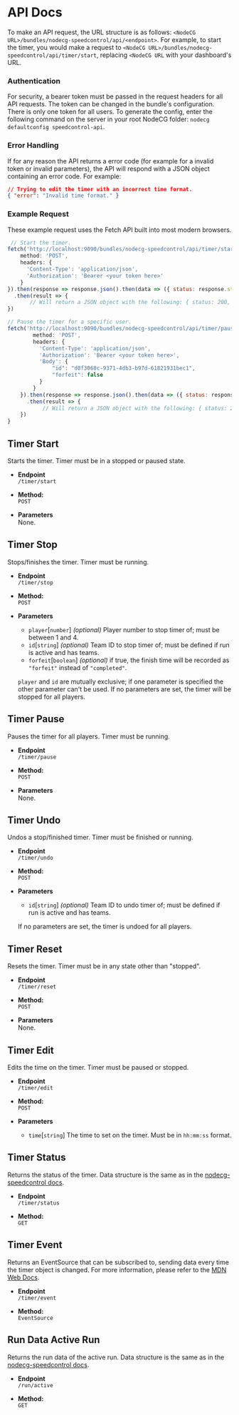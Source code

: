 # API Docs
To make an API request, the URL structure is as follows: `<NodeCG URL>/bundles/nodecg-speedcontrol/api/<endpoint>`. For example, to start the timer, you would make a request to `<NodeCG URL>/bundles/nodecg-speedcontrol/api/timer/start`, replacing `<NodeCG URL` with your dashboard's URL.

### Authentication
For security, a bearer token must be passed in the request headers for all API requests. The token can be changed in the bundle's configuration. There is only one token for all users. To generate the config, enter the following command on the server in your root NodeCG folder: `nodecg defaultconfig speedcontrol-api`.

### Error Handling
If for any reason the API returns a error code (for example for a invalid token or invalid parameters), the API will respond with a JSON object containing an error code. For example:
```json
// Trying to edit the timer with an incorrect time format.
{ "error": "Invalid time format." }
```

### Example Request
These example request uses the Fetch API built into most modern browsers.
```js
 // Start the timer.
fetch('http://localhost:9090/bundles/nodecg-speedcontrol/api/timer/start, {
    method: 'POST',
    headers: {
      'Content-Type': 'application/json',
      'Authorization': 'Bearer <your token here>'
    }
}).then(response => response.json().then(data => ({ status: response.status, data: data })))
  .then(result => {
       // Will return a JSON object with the following: { status: 200, data: {} }
})

// Pause the timer for a specific user.
fetch('http://localhost:9090/bundles/nodecg-speedcontrol/api/timer/pause, {
        method: 'POST',
        headers: {
          'Content-Type': 'application/json',
          'Authorization': 'Bearer <your token here>',
          'Body': { 
              "id": "d8f3068c-9371-4db3-b97d-61821931bec1",
              "forfeit": false
          }
        }
    }).then(response => response.json().then(data => ({ status: response.status, data: data })))
      .then(result => {
           // Will return a JSON object with the following: { status: 200, data: {} }
    })
}
```

**Timer Start**
----
Starts the timer. Timer must be in a stopped or paused state.

* **Endpoint**  
`/timer/start`

* **Method:**  
`POST`

* **Parameters**  
None.

**Timer Stop**
----
Stops/finishes the timer. Timer must be running.

* **Endpoint**  
`/timer/stop`

* **Method:**  
`POST`

* **Parameters**  
  * `player`[`number`] *(optional)* Player number to stop timer of; must be between 1 and 4.
  * `id`[`string`] *(optional)* Team ID to stop timer of; must be defined if run is active and has teams.  
  * `forfeit`[`boolean`] *(optional)* if true, the finish time will be recorded as `"forfeit"` instead of `"completed"`.
  
  `player` and `id` are mutually exclusive; if one parameter is specified the other parameter can't be used. If no parameters are set, the timer will be stopped for all players.
  
**Timer Pause**
----
Pauses the timer for all players. Timer must be running.

* **Endpoint**  
`/timer/pause`

* **Method:**  
`POST`

* **Parameters**  
None.

**Timer Undo**
----
Undos a stop/finished timer. Timer must be finished or running.

* **Endpoint**  
`/timer/undo`

* **Method:**  
`POST`

* **Parameters**  
  * `id`[`string`] *(optional)* Team ID to undo timer of; must be defined if run is active and has teams.  
  
  If no parameters are set, the timer is undoed for all players.
  
**Timer Reset**
----
Resets the timer. Timer must be in any state other than "stopped".

* **Endpoint**  
`/timer/reset`

* **Method:**  
`POST`

* **Parameters**  
None.

**Timer Edit**
----
Edits the time on the timer. Timer must be paused or stopped.

* **Endpoint**  
`/timer/edit`

* **Method:**  
`POST`

* **Parameters**  
  * `time`[`string`] The time to set on the timer. Must be in `hh:mm:ss` format. 
 
 **Timer Status**
----
Returns the status of the timer. Data structure is the same as in the [nodecg-speedcontrol docs](https://github.com/speedcontrol/nodecg-speedcontrol/blob/master/READMES/API/Replicants.md#timer).

* **Endpoint**  
`/timer/status`

* **Method:**  
`GET`
  
**Timer Event**
----
Returns an EventSource that can be subscribed to, sending data every time the timer object is changed. For more information, please refer to the [MDN Web Docs](https://developer.mozilla.org/en-US/docs/Web/API/EventSource).

* **Endpoint**  
`/timer/event`

* **Method:**  
`EventSource`

**Run Data Active Run**
----
Returns the run data of the active run. Data structure is the same as in the [nodecg-speedcontrol docs](https://github.com/speedcontrol/nodecg-speedcontrol/blob/master/READMES/API/RunData.md).

* **Endpoint**  
`/run/active`

* **Method:**  
`GET`
